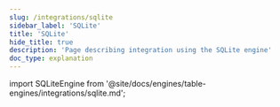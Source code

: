 ```yaml
---
slug: /integrations/sqlite
sidebar_label: 'SQLite'
title: 'SQLite'
hide_title: true
description: 'Page describing integration using the SQLite engine'
doc_type: explanation
---
```


import SQLiteEngine from '@site/docs/engines/table-engines/integrations/sqlite.md';

<SQLiteEngine/>

